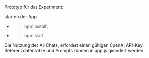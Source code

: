 Prototyp für das Experiment:

starten der App
 - >npm install\\
 - >npm start

Die Nutzung des AI-Chats, erfordert einen gültigen OpenAI API-Key.
Referenzdatensätze und Prompts können in app.js geändert werden.
